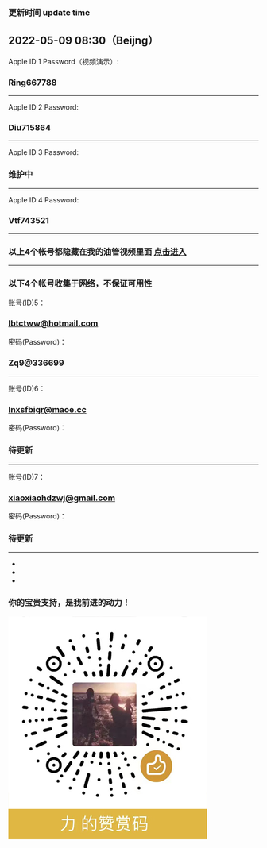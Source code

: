 
### 更新时间 update time
 2022-05-09   08:30（Beijng）
---

Apple ID 1 Password（视频演示）:

### Ring667788
---
Apple ID 2 Password:

### Diu715864
---
Apple ID 3 Password:

### 维护中
---
Apple ID 4 Password:

### Vtf743521
---

### 以上4个帐号都隐藏在我的油管视频里面  [点击进入](https://www.youtube.com/channel/UCXPSzwcs0pspPTAI2rcaBgQ "悬停显示")
-------------------------------------------
### 以下4个帐号收集于网络，不保证可用性

账号(ID)5：
### lbtctww@hotmail.com
密码(Password)：
### Zq9@336699
-------------------------------------------
账号(ID)6：
### lnxsfbigr@maoe.cc
密码(Password)：
### 待更新
-------------------------------------------
账号(ID)7：
### xiaoxiaohdzwj@gmail.com
密码(Password)：
### 待更新
-------------------------------------------
-
-
-






   ### 你的宝贵支持，是我前进的动力！

![weixin](https://github.com/raoli1986/raoli1986.github.io/blob/main/weixinS.jpg)

